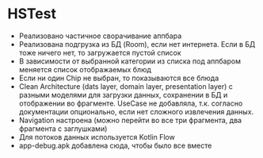 # HSTest
* Реализовано частичное сворачивание аппбара
* Реализована подгрузка из БД (Room), если нет интернета. Если в БД тоже ничего нет, то загружается пустой список
* В зависимости от выбранной категории из списка под аппбаром меняется список отображаемых блюд
* Если ни один Chip не выбран, то показываются все блюда
* Clean Architecture (dats layer, domain layer, presentation layer) с разными моделями для загрузки данных, сохранении в БД и отображении во фрагменте. UseCase не добавляла, т.к. согласно документации опционально, если нет сложного извлечения данных.
* Navigation настроена (можно перейти во все три фрагмента, два фрагмента с заглушками)
* Для потоков данных используется Kotlin Flow
* app-debug.apk добавлена сюда, чтобы было все вместе
